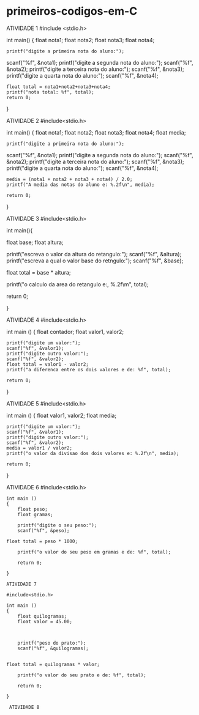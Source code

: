 # primeiros-codigos-em-C
ATIVIDADE 1
#include <stdio.h>

int main() {
	float nota1;
	float nota2;
	float nota3;
	float nota4;
	
	printf("digite a primeira nota do aluno:");
scanf("%f", &nota1);
	printf("digite a segunda nota do aluno:");
	scanf("%f", &nota2);
	printf("digite a terceira nota do aluno:");
	scanf("%f", &nota3);
	printf("digite a quarta nota do aluno:");
	scanf("%f", &nota4);
	
	float total = nota1+nota2+nota3+nota4;
	printf("nota total: %f", total);
	return 0;
}

ATIVIDADE 2
#include<stdio.h>

int main() {
	float nota1;
	float nota2;
	float nota3;
	float nota4;
	float media;
	
	printf("digite a primeira nota do aluno:");
scanf("%f", &nota1);
	printf("digite a segunda nota do aluno:");
	scanf("%f", &nota2);
	printf("digite a terceira nota do aluno:");
	scanf("%f", &nota3);
	printf("digite a quarta nota do aluno:");
	scanf("%f", &nota4);

	media = (nota1 + nota2 + nota3 + nota4) / 2.0;
	printf("A media das notas do aluno e: %.2f\n", media);

	return 0;
}

ATIVIDADE 3
#include<stdio.h>

int main(){
	
float base;
float altura;

printf("escreva o valor da altura do retangulo:");
scanf("%f", &altura);
printf("escreva a qual o valor base do retngulo:");
scanf("%f", &base);

float total = base * altura;

printf("o calculo da area do retangulo e:, %.2f\m", total);

return 0;

}

ATIVIDADE 4
#include<stdio.h>

int main ()
{
	float contador;
    float valor1, valor2;
    
    printf("digite um valor:");
    scanf("%f", &valor1);
    printf("digite outro valor:");
    scanf("%f", &valor2);
    float total = valor1 - valor2;
    printf("a diferenca entre os dois valores e de: %f", total);
 
    return 0;
    
}

ATIVIDADE 5
#include<stdio.h>

int main ()
{
    float valor1, valor2;
    float media;
	    
    printf("digite um valor:");
    scanf("%f", &valor1);
    printf("digite outro valor:");
    scanf("%f", &valor2);
    media = valor1 / valor2;
    printf("o valor da divisao dos dois valores e: %.2f\n", media);
 
    return 0;
    
}

 ATIVIDADE 6
 	#include<stdio.h>
	
	int main ()
	{
	    float peso;
	    float gramas;
		    
	    printf("digite o seu peso:");
	    scanf("%f", &peso);
	    
	float total = peso * 1000;
	    
	    printf("o valor do seu peso em gramas e de: %f", total);
	 
	    return 0;
	    
	}
	
	ATIVIDADE 7

 	#include<stdio.h>
	
	int main ()
	{
	    float quilogramas;
	    float valor = 45.00;
	    
	    
		    
	    printf("peso do prato:");
	    scanf("%f", &quilogramas);
	    
	    
	float total = quilogramas * valor;
	    
	    printf("o valor do seu prato e de: %f", total);
	 
	    return 0;
	    
	}
	
	 ATIVIDADE 8
